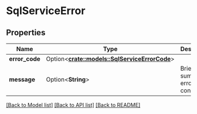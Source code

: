 # SqlServiceError

## Properties

Name | Type | Description | Notes
------------ | ------------- | ------------- | -------------
**error_code** | Option<[**crate::models::SqlServiceErrorCode**](SqlServiceErrorCode.md)> |  | [optional]
**message** | Option<**String**> | Brief summary of error condition. | [optional]

[[Back to Model list]](../README.md#documentation-for-models) [[Back to API list]](../README.md#documentation-for-api-endpoints) [[Back to README]](../README.md)


